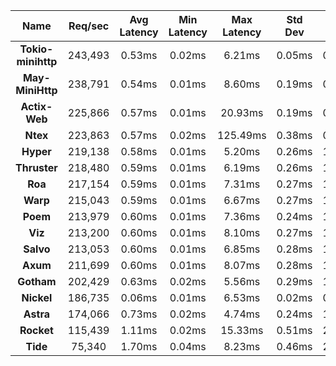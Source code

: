 |   **Name**   |   Req/sec   | Avg Latency | Min Latency | Max Latency | Std Dev | 95% | 99% | 99.9% |  # Requests | Transfer Rate |  # Errors |
|:------------:|:-----------:|:-----------:|:-----------:|:-----------:|:-----------:|:-----------:|:----:|:----:|:----:|:-----------:|:-----------:|
|**Tokio-minihttp** |243,493|0.53ms|0.02ms|6.21ms|0.05ms|0.64ms|0.85ms|1.30ms|10,956,762|23.92MB/Sec|0|
|**May-MiniHttp** |238,791|0.54ms|0.01ms|8.60ms|0.19ms|0.99ms|1.52ms|2.05ms|10,745,278|23.23MB/Sec|0|
|**Actix-Web** |225,866|0.57ms|0.01ms|20.93ms|0.19ms|0.97ms|1.45ms|2.20ms|10,163,658|28.00MB/Sec|0|
|**Ntex** |223,863|0.57ms|0.02ms|125.49ms|0.38ms|0.93ms|1.33ms|3.17ms|10,073,437|27.54MB/Sec|0|
|**Hyper** |219,138|0.58ms|0.01ms|5.20ms|0.26ms|1.43ms|1.88ms|2.60ms|9,860,926|18.39MB/Sec|0|
|**Thruster** |218,480|0.59ms|0.01ms|6.19ms|0.26ms|1.40ms|1.90ms|2.81ms|9,831,348|21.25MB/Sec|0|
|**Roa** |217,154|0.59ms|0.01ms|7.31ms|0.27ms|1.48ms|1.97ms|2.97ms|9,771,547|18.22MB/Sec|0|
|**Warp** |215,043|0.59ms|0.01ms|6.67ms|0.27ms|1.49ms|1.95ms|2.73ms|9,676,599|26.46MB/Sec|0|
|**Poem** |213,979|0.60ms|0.01ms|7.36ms|0.24ms|1.32ms|1.91ms|3.11ms|9,628,912|26.53MB/Sec|0|
|**Viz** |213,200|0.60ms|0.01ms|8.10ms|0.27ms|1.48ms|2.03ms|3.18ms|9,593,758|26.43MB/Sec|0|
|**Salvo** |213,053|0.60ms|0.01ms|6.85ms|0.28ms|1.49ms|2.06ms|3.27ms|9,587,201|26.41MB/Sec|0|
|**Axum** |211,699|0.60ms|0.01ms|8.07ms|0.28ms|1.52ms|2.06ms|3.33ms|9,526,179|26.04MB/Sec|0|
|**Gotham** |202,429|0.63ms|0.02ms|5.56ms|0.29ms|1.57ms|2.11ms|3.46ms|9,108,995|32.24MB/Sec|0|
|**Nickel** |186,735|0.06ms|0.01ms|6.53ms|0.02ms|0.11ms|0.13ms|0.24ms|8,402,716|26.89MB/Sec|0|
|**Astra** |174,066|0.73ms|0.02ms|4.74ms|0.24ms|1.44ms|2.06ms|2.89ms|7,832,928|17.76MB/Sec|0|
|**Rocket** |115,439|1.11ms|0.02ms|15.33ms|0.51ms|2.34ms|3.27ms|4.71ms|5,194,656|27.19MB/Sec|0|
|**Tide** |75,340|1.70ms|0.04ms|8.23ms|0.46ms|2.63ms|3.07ms|4.06ms|3,390,276|9.27MB/Sec|0|
